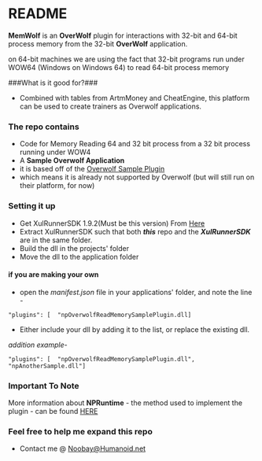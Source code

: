 # README #

**MemWolf** is an **OverWolf** plugin for interactions with 32-bit and 64-bit process memory 
from the 32-bit **OverWolf** application.

on 64-bit machines we are using the fact that 32-bit programs run under WOW64 (Windows on Windows 64)
to read 64-bit process memory

###What is it good for?###
* Combined with tables from ArtmMoney and CheatEngine, this platform can be used to create trainers as Overwolf applications.

### The repo contains ###
* Code for Memory Reading 64 and 32 bit process from a 32 bit process running under WOW4 
* A **Sample Overwolf Application** 
* it is based off of the [Overwolf Sample Plugin](https://github.com/overwolf/overwolf-sample-plugin)
* which means it is already not supported by Overwolf (but will still run on their platform, for now)

### Setting it up ###
* Get XulRunnerSDK 1.9.2(Must be this version) From [Here](http://ftp.mozilla.org/pub/mozilla.org/xulrunner/releases/3.6.28/sdk/xulrunner-3.6.28.en-US.win32.sdk.zip)
* Extract XulRunnerSDK such that both ***this*** repo and the ***XulRunnerSDK*** are in the same folder. 
* Build the dll in the projects' folder
* Move the dll to the application folder

#### if you are making your own ####
* open the *manifest.json* file in your applications' folder, and 
  note the line - 

`"plugins": [ 
      "npOverwolfReadMemorySamplePlugin.dll] `      
* Either include your dll by adding it to the list, or replace the existing dll.
    
*addition example*- 

`"plugins": [ 
      "npOverwolfReadMemorySamplePlugin.dll", "npAnotherSample.dll"] `  


### Important To Note ###
More information about **NPRuntime** - the method used to implement the plugin - 
can be found [HERE](https://developer.mozilla.org/en-US/docs/Plugins/Guide/Scripting_plugins)
### Feel free to help me expand this repo ###
* Contact me @ Noobay@Humanoid.net
